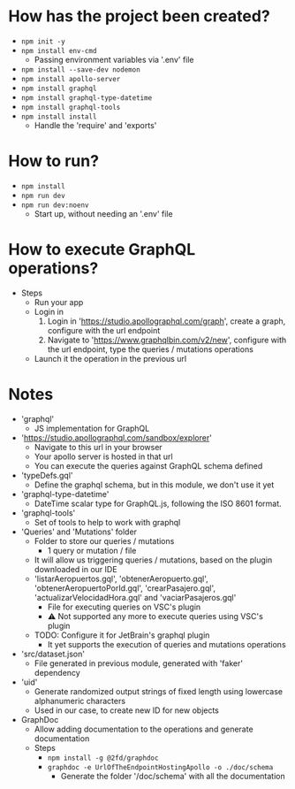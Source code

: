 # How has the project been created?
* `npm init -y`
* `npm install env-cmd`
    * Passing environment variables via '.env' file
* `npm install --save-dev nodemon`
* `npm install apollo-server`
* `npm install graphql`
* `npm install graphql-type-datetime`
* `npm install graphql-tools`
* `npm install install`
    * Handle the 'require' and 'exports'

# How to run?
* `npm install`
* `npm run dev`
* `npm run dev:noenv`
    * Start up, without needing an '.env' file

# How to execute GraphQL operations?
* Steps
    * Run your app
    * Login in 
      1) Login in 'https://studio.apollographql.com/graph', create a graph, configure with the url endpoint
      2) Navigate to 'https://www.graphqlbin.com/v2/new', configure with the url endpoint, type the queries / mutations operations
    * Launch it the operation in the previous url

# Notes
* 'graphql'
    * JS implementation for GraphQL
* 'https://studio.apollographql.com/sandbox/explorer'
    * Navigate to this url in your browser
    * Your apollo server is hosted in that url
    * You can execute the queries against GraphQL schema defined
* 'typeDefs.gql'
    * Define the graphql schema, but in this module, we don't use it yet
* 'graphql-type-datetime'
    * DateTime scalar type for GraphQL.js, following the ISO 8601 format.
* 'graphql-tools'
    * Set of tools to help to work with graphql
* 'Queries' and 'Mutations' folder
    * Folder to store our queries / mutations
        * 1 query or mutation / file
    * It will allow us triggering queries / mutations, based on the plugin downloaded in our IDE
    * 'listarAeropuertos.gql', 'obtenerAeropuerto.gql', 'obtenerAeropuertoPorId.gql', 'crearPasajero.gql', 'actualizarVelocidadHora.gql' and 'vaciarPasajeros.gql'
        * File for executing queries on VSC's plugin
        * :warning: Not supported any more to execute queries using VSC's plugin
    * TODO: Configure it for JetBrain's graphql plugin
        * It yet supports the execution of queries and mutations operations
* 'src/dataset.json'
    * File generated in previous module, generated with 'faker' dependency
* 'uid'
    * Generate randomized output strings of fixed length using lowercase alphanumeric characters
    * Used in our case, to create new ID for new objects
* GraphDoc
  * Allow adding documentation to the operations and generate documentation
  * Steps
    * `npm install -g @2fd/graphdoc` 
    * `graphdoc -e UrlOfTheEndpointHostingApollo -o ./doc/schema`
      * Generate the folder '/doc/schema' with all the documentation
  